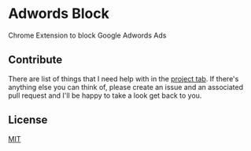 # Adwords Block
Chrome Extension to block Google Adwords Ads

## Contribute

There are list of things that I need help with in the [project tab](https://github.com/jonstuebe/adwordsblock/projects/1). If there's anything else you can think of, please create an issue and an associated pull request and I'll be happy to take a look get back to you.

## License

[MIT](https://github.com/jonstuebe/adwordsblock/blob/master/LICENSE)
